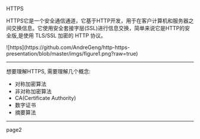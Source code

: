 HTTPS

HTTPS它是一个安全通信通道，它基于HTTP开发，用于在客户计算机和服务器之间交换信息。它使用安全套接字层(SSL)进行信息交换，简单来说它是HTTP的安全版,是使用 TLS/SSL 加密的 HTTP 协议。
<p class="fragment">
	![https](https://github.com/AndreGeng/http-https-presentation/blob/master/imgs/figure1.png?raw=true)
</p>

---

想要理解HTTPS, 需要理解几个概念:
* 对称加密算法
* 非对称加密算法
* CA(Certificate Authority)
* 数字证书
* 摘要算法

---

page2
